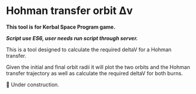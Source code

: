# Hohman transfer orbit Δv

**This tool is for Kerbal Space Program game.**

***Script use ES6, user needs run script through server.***



This is a tool designed to calculate the required deltaV for a Hohman transfer.

Given the initial and final orbit radii it will plot the two orbits and the Hohman transfer trajectory as well as calculate the required deltaV for both burns.

:construction: Under construction.